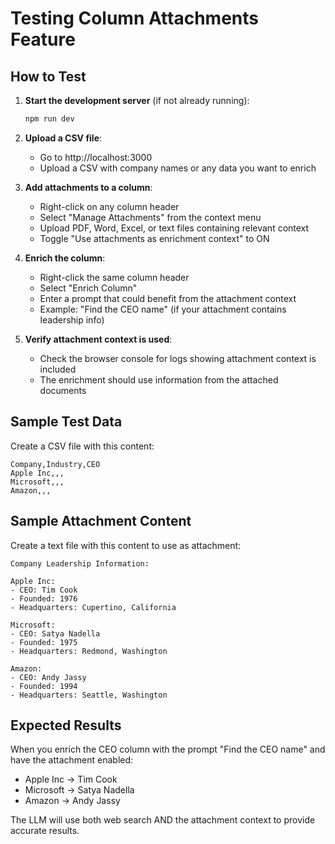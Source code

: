 # Testing Column Attachments Feature

## How to Test

1. **Start the development server** (if not already running):
   ```bash
   npm run dev
   ```

2. **Upload a CSV file**:
   - Go to http://localhost:3000
   - Upload a CSV with company names or any data you want to enrich

3. **Add attachments to a column**:
   - Right-click on any column header
   - Select "Manage Attachments" from the context menu
   - Upload PDF, Word, Excel, or text files containing relevant context
   - Toggle "Use attachments as enrichment context" to ON

4. **Enrich the column**:
   - Right-click the same column header
   - Select "Enrich Column"
   - Enter a prompt that could benefit from the attachment context
   - Example: "Find the CEO name" (if your attachment contains leadership info)

5. **Verify attachment context is used**:
   - Check the browser console for logs showing attachment context is included
   - The enrichment should use information from the attached documents

## Sample Test Data

Create a CSV file with this content:

```csv
Company,Industry,CEO
Apple Inc,,,
Microsoft,,,
Amazon,,,
```

## Sample Attachment Content

Create a text file with this content to use as attachment:

```
Company Leadership Information:

Apple Inc:
- CEO: Tim Cook
- Founded: 1976
- Headquarters: Cupertino, California

Microsoft:
- CEO: Satya Nadella
- Founded: 1975
- Headquarters: Redmond, Washington

Amazon:
- CEO: Andy Jassy
- Founded: 1994
- Headquarters: Seattle, Washington
```

## Expected Results

When you enrich the CEO column with the prompt "Find the CEO name" and have the attachment enabled:
- Apple Inc → Tim Cook
- Microsoft → Satya Nadella
- Amazon → Andy Jassy

The LLM will use both web search AND the attachment context to provide accurate results.